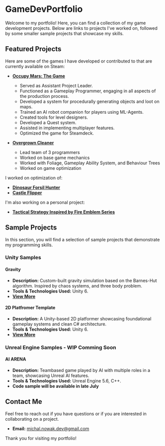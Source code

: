 # GameDevPortfolio
Welcome to my portfolio! Here, you can find a collection of my game development projects. Below are links to projects I've worked on, followed by some smaller sample projects that showcase my skills.

## Featured Projects

Here are some of the games I have developed or contributed to that are currently available on Steam:

- **[Occupy Mars: The Game](https://store.steampowered.com/app/758690/)**
  - Served as Assistant Project Leader.
  - Functioned as a Gameplay Programmer, engaging in all aspects of the production process.
  - Developed a system for procedurally generating objects and loot on maps.
  - Trained an AI robot companion for players using ML-Agents.
  - Created tools for level designers.
  - Developed a Quest system.
  - Assisted in implementing multiplayer features.
  - Optimized the game for Steamdeck.

- **[Overgrown Cleaner](https://store.steampowered.com/app/3164790/)**
  - Lead team of 3 programmers
  - Worked on base game mechanics
  - Worked with Foliage, Gameplay Ability System, and Behaviour Trees
  - Worked on game optimization


I worked on optimization of:
 - **[Dinosaur Forsil Hunter](https://store.steampowered.com/app/864700/)**
 - **[Castle Flipper](https://store.steampowered.com/app/944250/)**


I'm also working on a personal project: 
- **[Tactical Strategy Inspired by Fire Emblem Series](https://github.com/PanSkrzynka/GameDevPortfolio/tree/master/Unreal/ParableofReEvolution)**


## Sample Projects
In this section, you will find a selection of sample projects that demonstrate my programming skills.

### Unity Samples

#### **Gravity**
- **Description:** Custom-built gravity simulation based on the Barnes-Hut algorithm. Inspired by chaos systems, and three body problem.
- **Tools & Technologies Used:** Unity 6.
- **[View More](https://github.com/PanSkrzynka/GameDevPortfolio/tree/master/Unity/Gravity)**

#### **2D Platfromer Template**
- **Description:** A Unity-based 2D platformer showcasing foundational gameplay systems and clean C# architecture.
- **Tools & Technologies Used:** Unity 6.
- **[View More](https://github.com/PanSkrzynka/GameDevPortfolio/tree/master/Unity/2D%20Platformer%20Template)**

### Unreal Engine Samples - WIP Comming Soon

#### **AI ARENA**
- **Description:** Teambased game played by AI with multiple roles in a team, showcasing Unreal AI features.
- **Tools & Technologies Used:** Unreal Engine 5.6, C++.
- **Code sample will be available in late July**

## Contact Me

Feel free to reach out if you have questions or if you are interested in collaborating on a project.

- **Email:** michal.nowak.dev@gmail.com

Thank you for visiting my portfolio!
